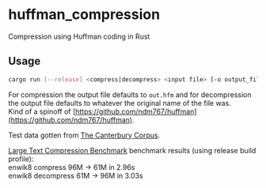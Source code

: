 # huffman_compression

Compression using Huffman coding in Rust

## Usage

```sh
cargo run [--release] <compress|decompress> <input file> [-o output_file]
```

For compression the output file defaults to `out.hfm` and for decompression the output file defaults to whatever the original name of the file was.  
Kind of a spinoff of [https://github.com/ndm767/huffman](https://github.com/ndm767/huffman).  

Test data gotten from [The Canterbury Corpus](https://corpus.canterbury.ac.nz/descriptions/).  

[Large Text Compression Benchmark](http://www.mattmahoney.net/dc/text.html) benchmark results (using release build profile):  
enwik8 compress 96M -> 61M in 2.96s  
enwik8 decompress 61M -> 96M in 3.03s
